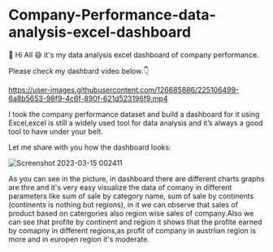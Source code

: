 


# Company-Performance-data-analysis-excel-dashboard

:wave: Hi All :smile: it's my data analysis excel dashboard of company performance.

 Please check my dashbard video below.:point_down:

https://user-images.githubusercontent.com/126685886/225106499-6a8b5653-98f9-4c6f-890f-621d523196f9.mp4


I took the company performance dataset and build a dashboard for it using Excel,excel is still a widely used tool for data analysis and it’s always a good tool to have under your belt.

Let me share with you how the dashboard looks:

![Screenshot 2023-03-15 002411](https://user-images.githubusercontent.com/126685886/225108635-8aaa7fae-ff77-48eb-b292-3136c162f15b.png)

As you can see in the picture, in dashboard there are different charts graphs are thre and it's very easy visualize the data of comany in different parameters like sum of sale by category name, sum of sale by continents (continents is nothing but regions), in it we can observe that sales of product based on catergories also region wise sales of company.Also we can see that profite by continent and region it shows that the profite earned by comapny in different regions,as profit of company in austrlian region is more and in europen region it's moderate.



